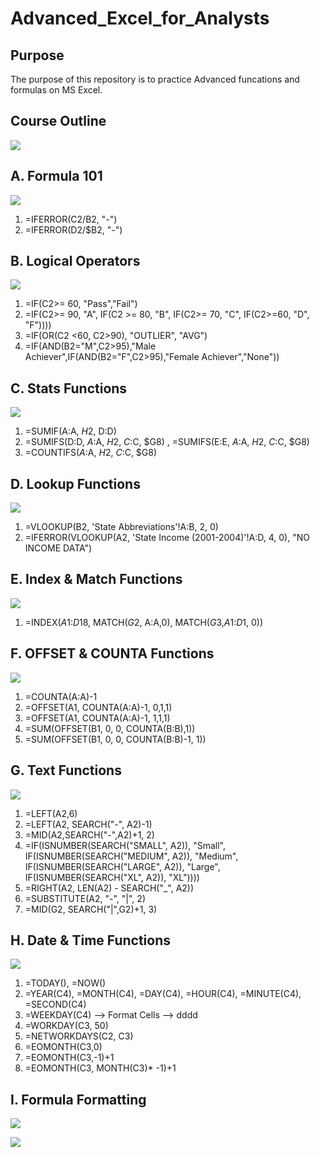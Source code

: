 # Advanced_Excel_for_Analysts


## Purpose

The purpose of this repository is to practice Advanced funcations and formulas on MS Excel.

## Course Outline

![](resources/course_outline.png)

## A. Formula 101

![](resources/course_outline.png)

1. =IFERROR(C2/B2, "-")
2. =IFERROR(D2/$B2, "-")

## B. Logical Operators

![](resources/logical_operators_instructions.png)

1. =IF(C2>= 60, "Pass","Fail")
2. =IF(C2>= 90, "A", IF(C2 >= 80, "B", IF(C2>= 70, "C", IF(C2>=60, "D", "F"))))
3. =IF(OR(C2 <60, C2>90), "OUTLIER", "AVG")
4. =IF(AND(B2="M",C2>95),"Male Achiever",IF(AND(B2="F",C2>95),"Female Achiever","None"))

## C. Stats Functions

![](resources/stats_functions_instructions.png)

1. =SUMIF(A:A, $H$2, D:D)
2. =SUMIFS(D:D, $A:$A, $H$2, $C:$C, $G8)  ,  =SUMIFS(E:E, $A:$A, $H$2, $C:$C, $G8)
3. =COUNTIFS($A:$A, $H$2, $C:$C, $G8)

## D. Lookup Functions

![](resources/lookup_functions.png)

1. =VLOOKUP(B2, 'State Abbreviations'!A:B, 2, 0)
2. =IFERROR(VLOOKUP(A2, 'State Income (2001-2004)'!A:D, 4, 0), "NO INCOME DATA")

## E. Index & Match Functions

![](resources/index_match.png)

1. =INDEX($A$1:$D$18, MATCH($G$2, A:A,0), MATCH($G$3,$A$1:$D$1, 0))

## F. OFFSET & COUNTA Functions

![](resouces/offset_counta.png)

1. =COUNTA(A:A)-1
2. =OFFSET(A1, COUNTA(A:A)-1, 0,1,1)
3. =OFFSET(A1, COUNTA(A:A)-1, 1,1,1)
4. =SUM(OFFSET(B1, 0, 0, COUNTA(B:B),1))
5. =SUM(OFFSET(B1, 0, 0, COUNTA(B:B)-1, 1))

## G. Text Functions

![](resources/text_funcs.png)

1. =LEFT(A2,6)
2. =LEFT(A2, SEARCH("-", A2)-1)
3. =MID(A2,SEARCH("-",A2)+1, 2)
4. =IF(ISNUMBER(SEARCH("SMALL", A2)), "Small", IF(ISNUMBER(SEARCH("MEDIUM", A2)), "Medium",  IF(ISNUMBER(SEARCH("LARGE", A2)), "Large", IF(ISNUMBER(SEARCH("XL", A2)), "XL"))))
5. =RIGHT(A2, LEN(A2) - SEARCH("_", A2))
6. =SUBSTITUTE(A2, "-", "|", 2)
7. =MID(G2, SEARCH("|",G2)+1, 3)

## H. Date & Time Functions

![](resouces/time_date_func.png)

1. =TODAY(),   =NOW()
2. =YEAR(C4), =MONTH(C4), =DAY(C4), =HOUR(C4), =MINUTE(C4),  =SECOND(C4)
3. =WEEKDAY(C4) --> Format Cells --> dddd
4. =WORKDAY(C3, 50)
5. =NETWORKDAYS(C2, C3)
6. =EOMONTH(C3,0)
7. =EOMONTH(C3,-1)+1
8. =EOMONTH(C3, MONTH(C3)* -1)+1

## I. Formula Formatting

![](resorces/formula_formatting.png)

![](resources/formula_formatting_answer.png)



